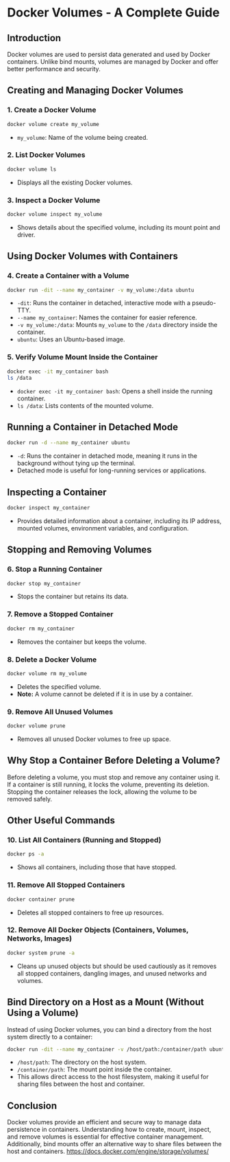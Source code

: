 # Docker Volumes - A Complete Guide

## Introduction
Docker volumes are used to persist data generated and used by Docker containers. Unlike bind mounts, volumes are managed by Docker and offer better performance and security.

## Creating and Managing Docker Volumes

### 1. Create a Docker Volume
```sh
docker volume create my_volume
```
- `my_volume`: Name of the volume being created.

### 2. List Docker Volumes
```sh
docker volume ls
```
- Displays all the existing Docker volumes.

### 3. Inspect a Docker Volume
```sh
docker volume inspect my_volume
```
- Shows details about the specified volume, including its mount point and driver.

## Using Docker Volumes with Containers

### 4. Create a Container with a Volume
```sh
docker run -dit --name my_container -v my_volume:/data ubuntu
```
- `-dit`: Runs the container in detached, interactive mode with a pseudo-TTY.
- `--name my_container`: Names the container for easier reference.
- `-v my_volume:/data`: Mounts `my_volume` to the `/data` directory inside the container.
- `ubuntu`: Uses an Ubuntu-based image.

### 5. Verify Volume Mount Inside the Container
```sh
docker exec -it my_container bash
ls /data
```
- `docker exec -it my_container bash`: Opens a shell inside the running container.
- `ls /data`: Lists contents of the mounted volume.

## Running a Container in Detached Mode
```sh
docker run -d --name my_container ubuntu
```
- `-d`: Runs the container in detached mode, meaning it runs in the background without tying up the terminal.
- Detached mode is useful for long-running services or applications.

## Inspecting a Container
```sh
docker inspect my_container
```
- Provides detailed information about a container, including its IP address, mounted volumes, environment variables, and configuration.

## Stopping and Removing Volumes

### 6. Stop a Running Container
```sh
docker stop my_container
```
- Stops the container but retains its data.

### 7. Remove a Stopped Container
```sh
docker rm my_container
```
- Removes the container but keeps the volume.

### 8. Delete a Docker Volume
```sh
docker volume rm my_volume
```
- Deletes the specified volume.
- **Note:** A volume cannot be deleted if it is in use by a container.

### 9. Remove All Unused Volumes
```sh
docker volume prune
```
- Removes all unused Docker volumes to free up space.

## Why Stop a Container Before Deleting a Volume?
Before deleting a volume, you must stop and remove any container using it. If a container is still running, it locks the volume, preventing its deletion. Stopping the container releases the lock, allowing the volume to be removed safely.

## Other Useful Commands

### 10. List All Containers (Running and Stopped)
```sh
docker ps -a
```
- Shows all containers, including those that have stopped.

### 11. Remove All Stopped Containers
```sh
docker container prune
```
- Deletes all stopped containers to free up resources.

### 12. Remove All Docker Objects (Containers, Volumes, Networks, Images)
```sh
docker system prune -a
```
- Cleans up unused objects but should be used cautiously as it removes all stopped containers, dangling images, and unused networks and volumes.

## Bind Directory on a Host as a Mount (Without Using a Volume)
Instead of using Docker volumes, you can bind a directory from the host system directly to a container:

```sh
docker run -dit --name my_container -v /host/path:/container/path ubuntu
```
- `/host/path`: The directory on the host system.
- `/container/path`: The mount point inside the container.
- This allows direct access to the host filesystem, making it useful for sharing files between the host and container.

## Conclusion
Docker volumes provide an efficient and secure way to manage data persistence in containers. Understanding how to create, mount, inspect, and remove volumes is essential for effective container management. Additionally, bind mounts offer an alternative way to share files between the host and containers.
https://docs.docker.com/engine/storage/volumes/

